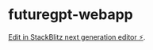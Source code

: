 # futuregpt-webapp

[Edit in StackBlitz next generation editor ⚡️](https://stackblitz.com/~/github.com/reachtonikhil/futuregpt-webapp).
